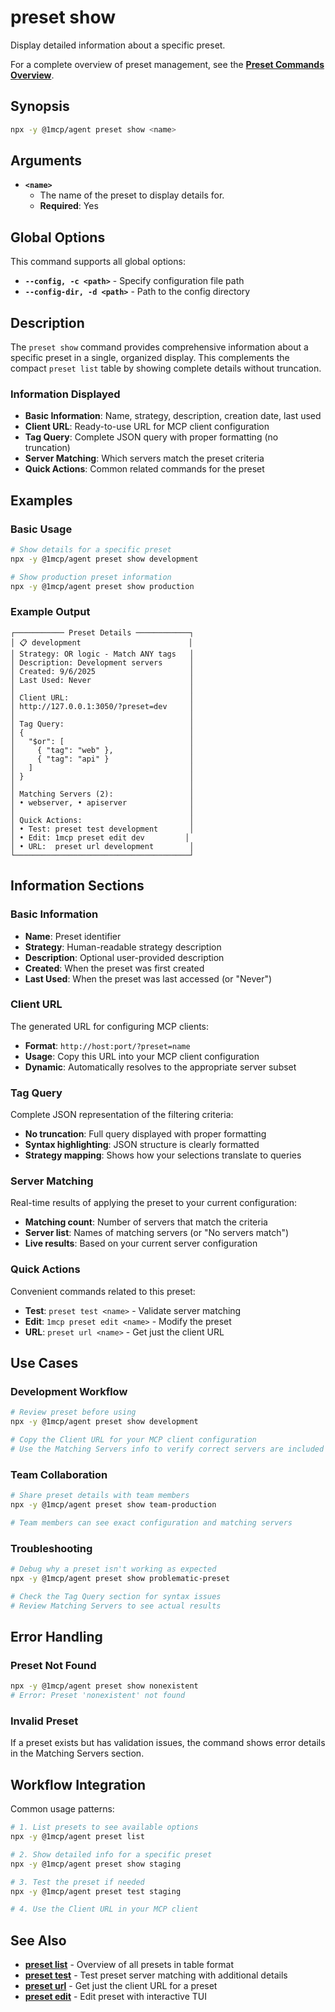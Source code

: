 # preset show

Display detailed information about a specific preset.

For a complete overview of preset management, see the **[Preset Commands Overview](./index)**.

## Synopsis

```bash
npx -y @1mcp/agent preset show <name>
```

## Arguments

- **`<name>`**
  - The name of the preset to display details for.
  - **Required**: Yes

## Global Options

This command supports all global options:

- **`--config, -c <path>`** - Specify configuration file path
- **`--config-dir, -d <path>`** - Path to the config directory

## Description

The `preset show` command provides comprehensive information about a specific preset in a single, organized display. This complements the compact `preset list` table by showing complete details without truncation.

### Information Displayed

- **Basic Information**: Name, strategy, description, creation date, last used
- **Client URL**: Ready-to-use URL for MCP client configuration
- **Tag Query**: Complete JSON query with proper formatting (no truncation)
- **Server Matching**: Which servers match the preset criteria
- **Quick Actions**: Common related commands for the preset

## Examples

### Basic Usage

```bash
# Show details for a specific preset
npx -y @1mcp/agent preset show development

# Show production preset information
npx -y @1mcp/agent preset show production
```

### Example Output

```
┌─────────── Preset Details ────────────┐
│ 📋 development                        │
│ Strategy: OR logic - Match ANY tags   │
│ Description: Development servers      │
│ Created: 9/6/2025                     │
│ Last Used: Never                      │
│                                       │
│ Client URL:                           │
│ http://127.0.0.1:3050/?preset=dev     │
│                                       │
│ Tag Query:                            │
│ {                                     │
│   "$or": [                            │
│     { "tag": "web" },                 │
│     { "tag": "api" }                  │
│   ]                                   │
│ }                                     │
│                                       │
│ Matching Servers (2):                 │
│ • webserver, • apiserver              │
│                                       │
│ Quick Actions:                        │
│ • Test: preset test development       │
│ • Edit: 1mcp preset edit dev         │
│ • URL:  preset url development        │
└───────────────────────────────────────┘
```

## Information Sections

### Basic Information

- **Name**: Preset identifier
- **Strategy**: Human-readable strategy description
- **Description**: Optional user-provided description
- **Created**: When the preset was first created
- **Last Used**: When the preset was last accessed (or "Never")

### Client URL

The generated URL for configuring MCP clients:

- **Format**: `http://host:port/?preset=name`
- **Usage**: Copy this URL into your MCP client configuration
- **Dynamic**: Automatically resolves to the appropriate server subset

### Tag Query

Complete JSON representation of the filtering criteria:

- **No truncation**: Full query displayed with proper formatting
- **Syntax highlighting**: JSON structure is clearly formatted
- **Strategy mapping**: Shows how your selections translate to queries

### Server Matching

Real-time results of applying the preset to your current configuration:

- **Matching count**: Number of servers that match the criteria
- **Server list**: Names of matching servers (or "No servers match")
- **Live results**: Based on your current server configuration

### Quick Actions

Convenient commands related to this preset:

- **Test**: `preset test <name>` - Validate server matching
- **Edit**: `1mcp preset edit <name>` - Modify the preset
- **URL**: `preset url <name>` - Get just the client URL

## Use Cases

### Development Workflow

```bash
# Review preset before using
npx -y @1mcp/agent preset show development

# Copy the Client URL for your MCP client configuration
# Use the Matching Servers info to verify correct servers are included
```

### Team Collaboration

```bash
# Share preset details with team members
npx -y @1mcp/agent preset show team-production

# Team members can see exact configuration and matching servers
```

### Troubleshooting

```bash
# Debug why a preset isn't working as expected
npx -y @1mcp/agent preset show problematic-preset

# Check the Tag Query section for syntax issues
# Review Matching Servers to see actual results
```

## Error Handling

### Preset Not Found

```bash
npx -y @1mcp/agent preset show nonexistent
# Error: Preset 'nonexistent' not found
```

### Invalid Preset

If a preset exists but has validation issues, the command shows error details in the Matching Servers section.

## Workflow Integration

Common usage patterns:

```bash
# 1. List presets to see available options
npx -y @1mcp/agent preset list

# 2. Show detailed info for a specific preset
npx -y @1mcp/agent preset show staging

# 3. Test the preset if needed
npx -y @1mcp/agent preset test staging

# 4. Use the Client URL in your MCP client
```

## See Also

- **[preset list](./list)** - Overview of all presets in table format
- **[preset test](./test)** - Test preset server matching with additional details
- **[preset url](./url)** - Get just the client URL for a preset
- **[preset edit](./edit)** - Edit preset with interactive TUI
